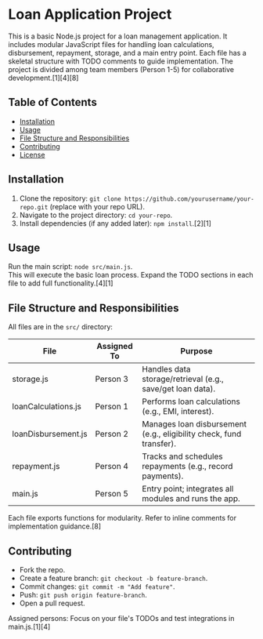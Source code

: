 # Loan Application Project

This is a basic Node.js project for a loan management application. It includes modular JavaScript files for handling loan calculations, disbursement, repayment, storage, and a main entry point. Each file has a skeletal structure with TODO comments to guide implementation. The project is divided among team members (Person 1-5) for collaborative development.[1][4][8]

## Table of Contents
- [Installation](#installation)
- [Usage](#usage)
- [File Structure and Responsibilities](#file-structure-and-responsibilities)
- [Contributing](#contributing)
- [License](#license)

## Installation
1. Clone the repository: `git clone https://github.com/yourusername/your-repo.git` (replace with your repo URL).
2. Navigate to the project directory: `cd your-repo`.
3. Install dependencies (if any added later): `npm install`.[2][1]

## Usage
Run the main script: `node src/main.js`.  
This will execute the basic loan process. Expand the TODO sections in each file to add full functionality.[4][1]

## File Structure and Responsibilities
All files are in the `src/` directory:

| File                  | Assigned To | Purpose                              |
|-----------------------|-------------|--------------------------------------|
| storage.js           | Person 3   | Handles data storage/retrieval (e.g., save/get loan data). |
| loanCalculations.js  | Person 1   | Performs loan calculations (e.g., EMI, interest). |
| loanDisbursement.js  | Person 2   | Manages loan disbursement (e.g., eligibility check, fund transfer). |
| repayment.js         | Person 4   | Tracks and schedules repayments (e.g., record payments). |
| main.js              | Person 5   | Entry point; integrates all modules and runs the app. |

Each file exports functions for modularity. Refer to inline comments for implementation guidance.[8]

## Contributing
- Fork the repo.
- Create a feature branch: `git checkout -b feature-branch`.
- Commit changes: `git commit -m "Add feature"`.
- Push: `git push origin feature-branch`.
- Open a pull request.  

Assigned persons: Focus on your file's TODOs and test integrations in main.js.[1][4]
